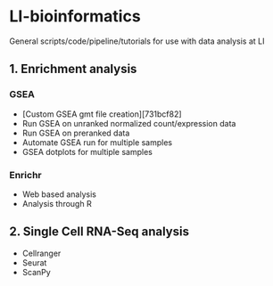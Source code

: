 # LI-bioinformatics
General scripts/code/pipeline/tutorials for use with data analysis at LI

## 1. Enrichment analysis
### GSEA
- [Custom GSEA gmt file creation][731bcf82]
- Run GSEA on unranked normalized count/expression data
- Run GSEA on preranked data
- Automate GSEA run for multiple samples
- GSEA dotplots for multiple samples

### Enrichr
- Web based analysis
- Analysis through R

## 2. Single Cell RNA-Seq analysis
- Cellranger
- Seurat
- ScanPy
